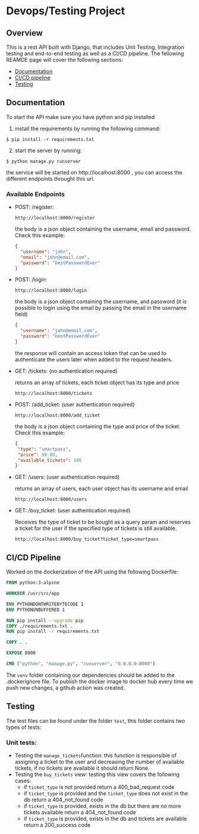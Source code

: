 # Devops/Testing Project

## Overview
This is a rest API built with Django, that includes Unit Testing, Integration testing and end-to-end testing as well as a CI/CD pipeline.
The fellowing REAMDE page will cover the following sections: 
- [Documentation](#documentation)
- [CI/CD pipeline](#cicd-pipeline)
- [Testing](#testing) 

## Documentation

To start the API make sure you have python and pip installed 

1. install the requirements by running the following command:
```
$ pip install -r requirements.txt
```
2. start the server by running: 
```
$ python manage.py runserver 
```
the service will be started on http://localhost:8000 , you can access the different endpoints throught this url.

### Available Endpoints

- POST: /register:
  ```
  http://localhost:8000/register 
  ```
  the body is a json object containing the username, email and password. Check this example: 
  ```json
  {
    "username": "john",
    "email": "john@email.com",
    "password": "bestPasswordEver"
  }
  ```
- POST: /login: 
  ```
  http://localhost:8000/login 
  ```
  the body is a json object containing the username, and password (it is possible to login using the email by passing the email in the username field)
  ```json
  {
    "username": "john@email.com",
    "password": "bestPasswordEver"
  }
  ```
  the response will contain an access token that can be used to authenticate the users later when added to the request headers.
  
 - GET: /tickets:  (no authentication required)
 
   returns an array of tickets, each ticket object has its type and price 
    ```
    http://localhost:8000/tickets
    ```
 - POST: /add_ticket:  (user authentication required)
   ```
   http://localhost:8000/add_ticket
   ```
   
   the body is a json object containing the type and price of the ticket. Check this example: 
   ```json
   {
	"type": "smartpass",
	"price": 99.00,
	"available_tickets": 100
   }
   ```
 - GET: /users:  (user authentication required)
 
   returns an array of users, each user object has its username and email
    ```
    http://localhost:8000/users
    ```
 - GET: /buy_ticket:  (user authentication required)
 
   Receives the type of ticket to be bought as a query param and reserves a ticket for the user if the specified type of tickets is still available.
    ```
    http://localhost:8000/buy_ticket?ticket_type=smartpass
    ```
    
## CI/CD Pipeline
Worked on the dockerization of the API using the following Dockerfile: 
```dockerfile
FROM python:3-alpine

WORKDIR /usr/src/app

ENV PYTHONDONTWRITEBYTECODE 1
ENV PYTHONUNBUFFERED 1

RUN pip install --upgrade pip 
COPY ./requirements.txt .
RUN pip install -r requirements.txt

COPY . .

EXPOSE 8000

CMD ["python", "manage.py", "runserver", "0.0.0.0:8000"]
```

The `venv` folder containing our dependencies should be added to the .dockerignore file.
To publish the docker image to docker hub every time we push new changes, a github action was created.

## Testing
The test files can be found under the folder `test`, this folder contains two types of tests:
### Unit tests:
- Testing the `manage_tickets`function: this function is responsible of assigning a ticket to the user and decreasing the number of available tickets, if no tickets are available it should return None.
- Testing the `buy_tickets` view: testing this view covers the following cases:
  - if `ticket_type` is not provided return a 400_bad_request code 
  - if `ticket_type` is provided and the `ticket_type` does not exist in the db return a 404_not_found code 
  - if `ticket_type` is provided, exists in the db but there are no more tickets available return a 404_not_found code
  - if `ticket_type` is provided, exists in the db and tickets are available return a 200_success code
